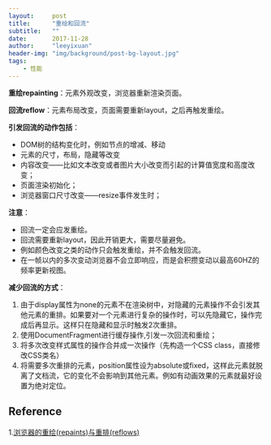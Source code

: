 ```yaml
---
layout:     post
title:      "重绘和回流"
subtitle:   ""
date:       2017-11-28
author:     "leeyixuan"
header-img: "img/background/post-bg-layout.jpg"
tags:
    - 性能
---
```





**重绘repainting**：元素外观改变，浏览器重新渲染页面。


**回流reflow**：元素布局改变，页面需要重新layout，之后再触发重绘。   

**引发回流的动作包括**：
- DOM树的结构变化时，例如节点的增减、移动
- 元素的尺寸，布局，隐藏等改变
- 内容改变——比如文本改变或者图片大小改变而引起的计算值宽度和高度改变；
- 页面渲染初始化；
- 浏览器窗口尺寸改变——resize事件发生时；


**注意**：
- 回流一定会应发重绘。
- 回流需要重新layout，因此开销更大，需要尽量避免。
- 例如颜色改变之类的动作只会触发重绘，并不会触发回流。
- 在一帧以内的多次变动浏览器不会立即响应，而是会积攒变动以最高60HZ的频率更新视图。


**减少回流的方式**：
1. 由于display属性为none的元素不在渲染树中，对隐藏的元素操作不会引发其他元素的重排。如果要对一个元素进行复杂的操作时，可以先隐藏它，操作完成后再显示。这样只在隐藏和显示时触发2次重排。
2. 使用DocumentFragment进行缓存操作,引发一次回流和重绘；
3. 将多次改变样式属性的操作合并成一次操作（先构造一个CSS class，直接修改CSS类名）
4. 将需要多次重排的元素，position属性设为absolute或fixed，这样此元素就脱离了文档流，它的变化不会影响到其他元素。例如有动画效果的元素就最好设置为绝对定位。


## Reference
1.[浏览器的重绘(repaints)与重排(reflows)](http://www.css88.com/archives/4991)